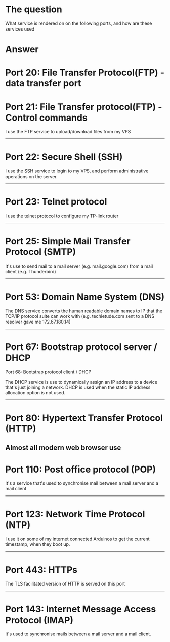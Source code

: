 # The question
What service is rendered on on the following ports, and how are these services used

# Answer

# Port 20: File Transfer Protocol(FTP) - data transfer port 
# Port 21: File Transfer protocol(FTP) - Control commands

I use the FTP service to upload/download files from my VPS

--------------------------------
# Port 22: Secure Shell  (SSH)

I use the SSH service to login to my VPS, and perform administrative operations on the server.

--------------------------------
# Port 23: Telnet protocol

I use the telnet protocol to configure my TP-link router

--------------------------------
# Port 25: Simple Mail Transfer Protocol (SMTP)

It's use to send mail to a mail server (e.g. mail.google.com) from a mail client (e.g. Thunderbird)

--------------------------------
# Port 53: Domain Name System (DNS)

The DNS service converts the human readable domain names to IP that the TCP/IP protocol suite can work with (e.g. techietude.com sent to a DNS resolver gave me 172.67.180.14)

--------------------------------
# Port 67: Bootstrap protocol server / DHCP

Port 68: Bootstrap protocol client / DHCP

The DHCP service is use to dynamically assign an IP address to a device that's just joining a network. 
DHCP is used when the static IP address allocation option is not used. 
 
--------------------------------
# Port 80: Hypertext Transfer Protocol (HTTP)

Almost all modern web browser use 
--------------------------------
# Port 110: Post office protocol (POP)

It's a service that's used to synchronise mail between a mail server and a mail client

--------------------------------
# Port 123: Network Time Protocol (NTP)

I use it on some of my internet connected Arduinos to get the current timestamp, when they boot up.

--------------------------------
# Port 443: HTTPs

The TLS facilitated version of HTTP is served on this port

--------------------------------
# Port 143: Internet Message Access Protocol (IMAP)

It's used to synchronise mails between a mail server and a mail client.
